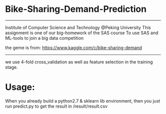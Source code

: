 # Bike-Sharing-Demand-Prediction
-----------------------------------------
Institute of Computer Science and Technology @Peking University
This assignment is one of our big-homework of the SAS course
To use SAS and ML-tools to join a big data competition



the geme is from:
https://www.kaggle.com/c/bike-sharing-demand  

---------------------------------------------------------------------
we use 4-fold cross_validation as well as feature selection in the training stage.

Usage:
=====
When you already build a python2.7 & sklearn lib environment, then you just run predict.py to get the result in /result/result.csv
